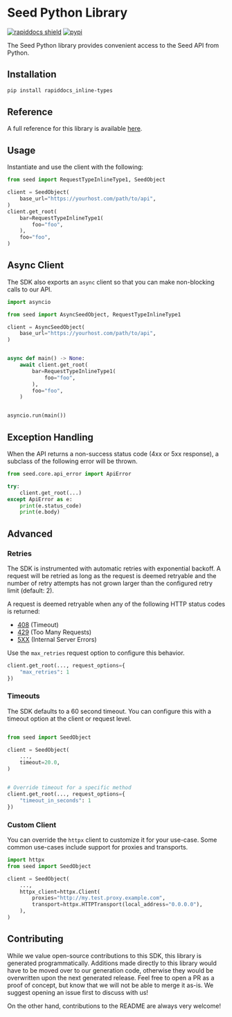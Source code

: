 # Seed Python Library

[![rapiddocs shield](https://img.shields.io/badge/%F0%9F%8C%BF-Built%20with%20Rapiddocs-brightgreen)](https://buildwithrapiddocs.com?utm_source=github&utm_medium=github&utm_campaign=readme&utm_source=Seed%2FPython)
[![pypi](https://img.shields.io/pypi/v/rapiddocs_inline-types)](https://pypi.python.org/pypi/rapiddocs_inline-types)

The Seed Python library provides convenient access to the Seed API from Python.

## Installation

```sh
pip install rapiddocs_inline-types
```

## Reference

A full reference for this library is available [here](./reference.md).

## Usage

Instantiate and use the client with the following:

```python
from seed import RequestTypeInlineType1, SeedObject

client = SeedObject(
    base_url="https://yourhost.com/path/to/api",
)
client.get_root(
    bar=RequestTypeInlineType1(
        foo="foo",
    ),
    foo="foo",
)
```

## Async Client

The SDK also exports an `async` client so that you can make non-blocking calls to our API.

```python
import asyncio

from seed import AsyncSeedObject, RequestTypeInlineType1

client = AsyncSeedObject(
    base_url="https://yourhost.com/path/to/api",
)


async def main() -> None:
    await client.get_root(
        bar=RequestTypeInlineType1(
            foo="foo",
        ),
        foo="foo",
    )


asyncio.run(main())
```

## Exception Handling

When the API returns a non-success status code (4xx or 5xx response), a subclass of the following error
will be thrown.

```python
from seed.core.api_error import ApiError

try:
    client.get_root(...)
except ApiError as e:
    print(e.status_code)
    print(e.body)
```

## Advanced

### Retries

The SDK is instrumented with automatic retries with exponential backoff. A request will be retried as long
as the request is deemed retryable and the number of retry attempts has not grown larger than the configured
retry limit (default: 2).

A request is deemed retryable when any of the following HTTP status codes is returned:

- [408](https://developer.mozilla.org/en-US/docs/Web/HTTP/Status/408) (Timeout)
- [429](https://developer.mozilla.org/en-US/docs/Web/HTTP/Status/429) (Too Many Requests)
- [5XX](https://developer.mozilla.org/en-US/docs/Web/HTTP/Status/500) (Internal Server Errors)

Use the `max_retries` request option to configure this behavior.

```python
client.get_root(..., request_options={
    "max_retries": 1
})
```

### Timeouts

The SDK defaults to a 60 second timeout. You can configure this with a timeout option at the client or request level.

```python

from seed import SeedObject

client = SeedObject(
    ...,
    timeout=20.0,
)


# Override timeout for a specific method
client.get_root(..., request_options={
    "timeout_in_seconds": 1
})
```

### Custom Client

You can override the `httpx` client to customize it for your use-case. Some common use-cases include support for proxies
and transports.
```python
import httpx
from seed import SeedObject

client = SeedObject(
    ...,
    httpx_client=httpx.Client(
        proxies="http://my.test.proxy.example.com",
        transport=httpx.HTTPTransport(local_address="0.0.0.0"),
    ),
)
```

## Contributing

While we value open-source contributions to this SDK, this library is generated programmatically.
Additions made directly to this library would have to be moved over to our generation code,
otherwise they would be overwritten upon the next generated release. Feel free to open a PR as
a proof of concept, but know that we will not be able to merge it as-is. We suggest opening
an issue first to discuss with us!

On the other hand, contributions to the README are always very welcome!
